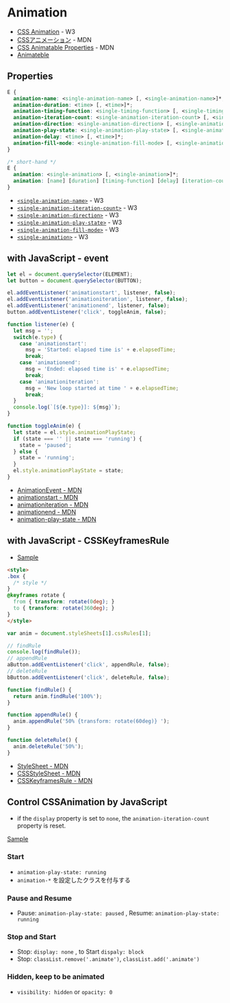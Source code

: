 # Animation
- [CSS Animation](https://www.w3.org/TR/css3-animations/) - W3
- [CSSアニメーション](https://developer.mozilla.org/ja/docs/Web/CSS/CSS_Animations/Using_CSS_animations) - MDN
- [CSS Animatable Properties](https://developer.mozilla.org/en-US/docs/Web/CSS/CSS_animated_properties) - MDN
- [Animateble](http://leaverou.github.io/animatable/)

## Properties

```css
E {
  animation-name: <single-animation-name> [, <single-animation-name>]*;
  animation-duration: <time> [, <time>]*;
  animation-timing-function: <single-timing-function> [, <single-timing-function>]*;
  animation-iteration-count: <single-animation-iteration-count> [, <single-animation-iteration-count>]*;
  animation-direction: <single-animation-direction> [, <single-animation-direction>]*;
  animation-play-state: <single-animation-play-state> [, <single-animation-play-state>]*;
  animation-delay: <time> [, <time>]*;
  animation-fill-mode: <single-animation-fill-mode> [, <single-animation-fill-mode>]*;
}

/* short-hand */
E {
  animation: <single-animation> [, <single-animation>]*;
  animation: [name] [duration] [timing-function] [delay] [iteration-count] [direction] [fill-mode] [play-state];
}
```

- [`<single-animation-name>`](https://www.w3.org/TR/css3-animations/#single-animation-name) - W3
- [`<single-animation-iteration-count>`](https://www.w3.org/TR/css3-animations/#single-animation-iteration-count) - W3
- [`<single-animation-direction>`](https://www.w3.org/TR/css3-animations/#single-animation-direction) - W3
- [`<single-animation-play-state>`](https://www.w3.org/TR/css3-animations/#single-animation-play-state) - W3
- [`<single-animation-fill-mode>`](https://www.w3.org/TR/css3-animations/#single-animation-fill-mode) - W3
- [`<single-animation>`](https://www.w3.org/TR/css3-animations/#single-animation) - W3

## with JavaScript - event

```js
let el = document.querySelector(ELEMENT);
let button = document.querySelector(BUTTON);

el.addEventListener('animationstart', listener, false);
el.addEventListener('animationiteration', listener, false);
el.addEventListener('animationend', listener, false);
button.addEventListener('click', toggleAnim, false);

function listener(e) {
  let msg = '';
  switch(e.type) {
    case 'animationstart': 
      msg = 'Started: elapsed time is' + e.elapsedTime;
      break;
    case 'animationend': 
      msg = 'Ended: elapsed time is' + e.elapsedTime;
      break;
    case 'animationiteration': 
      msg = 'New loop started at time ' + e.elapsedTime;
      break;
  }
  console.log(`[${e.type}]: ${msg}`);
}

function toggleAnim(e) {
  let state = el.style.animationPlayState;
  if (state === '' || state === 'running') {
    state = 'paused';
  } else {
    state = 'running';
  }
  el.style.animationPlayState = state;
}
```

- [AnimationEvent - MDN](https://developer.mozilla.org/en-US/docs/Web/API/AnimationEvent)
- [animationstart - MDN](https://developer.mozilla.org/en-US/docs/Web/Events/animationstart)
- [animationiteration - MDN](https://developer.mozilla.org/en-US/docs/Web/Events/animationiteration)
- [animationend - MDN](https://developer.mozilla.org/en-US/docs/Web/Events/animationend)
- [animation-play-state - MDN](https://developer.mozilla.org/ja/docs/Web/CSS/animation-play-state)


## with JavaScript - CSSKeyframesRule

- [Sample](https://jsfiddle.net/walfo/ju4tbe3w/)

```html
<style>
.box {
  /* style */
}
@keyframes rotate {
  from { transform: rotate(0deg); }
  to { transform: rotate(360deg); }
}
</style>
```

```js
var anim = document.styleSheets[1].cssRules[1];

// findRule
console.log(findRule());
// appendRule
aButton.addEventListener('click', appendRule, false);
// deleteRule
bButton.addEventListener('click', deleteRule, false);

function findRule() {
  return anim.findRule('100%');
}

function appendRule() {
  anim.appendRule('50% {transform: rotate(60deg)} ');
}

function deleteRule() {
  anim.deleteRule('50%');
}
```

- [StyleSheet - MDN](https://developer.mozilla.org/en-US/docs/Web/API/StyleSheet)
- [CSSStyleSheet - MDN](https://developer.mozilla.org/en-US/docs/Web/API/CSSStyleSheet)
- [CSSKeyframesRule - MDN](https://developer.mozilla.org/ja/docs/Web/API/CSSKeyframesRule)


## Control CSSAnimation by JavaScript
- if the `display` property is set to `none`, the `animation-iteration-count` property is reset.

[Sample](https://jsfiddle.net/walfo/2bwf8uo4/)

### Start
- `animation-play-state: running`
- `animation-*` を設定したクラスを付与する

### Pause and Resume
- Pause: `animation-play-state: paused` , Resume: `animation-play-state: running`

### Stop and Start
- Stop: `display: none` , to Start `dispaly: block`
- Stop: `classList.remove('.animate')`, `classList.add('.animate')`

### Hidden, keep to be animated
- `visibility: hidden` or `opacity: 0`


